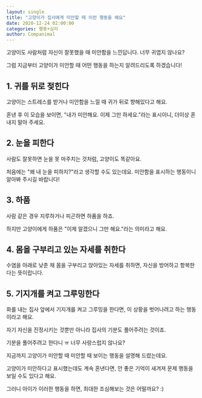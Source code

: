 ```yaml
---
layout: single
title: "고양이가 집사에게 미안할 때 이런 행동을 해요"
date: 2020-12-24 02:00:00
categories: 행동+심리
author: Companimal
---
```


고양이도 사람처럼 자신이 잘못했을 때 미안함을 느낀답니다. 너무 귀엽지 않나요?

그럼 지금부터 고양이가 미안할 때 어떤 행동을 하는지 알려드리도록 하겠습니다!

## 1. 귀를 뒤로 젖힌다

고양이는 스트레스를 받거나 미안함을 느낄 때 귀가 뒤로 향해있다고 해요.

혼낸 후 이 모습을 보이면, "내가 미안해요. 이제 그만 하세요."라는 표시이니, 더이상 혼내지 말아 주세요.

## 2. 눈을 피한다

사람도 잘못하면 눈을 못 마주치는 것처럼, 고양이도 똑같아요.

처음에는 "왜 내 눈을 피하지?"라고 생각할 수도 있는데요. 미안함을 표시하는 행동이니 알아봐 주시길 바랍니다!

## 3. 하품

사람 같은 경우 지루하거나 피곤하면 하품을 하죠.

하지만 고양이에게 하품은 "이제 알겠으니 그만 해요."라는 의미라고 해요.

## 4. 몸을 구부리고 있는 자세를 취한다

수염을 아래로 낮춘 채 몸을 구부리고 앉아있는 자세를 취하면, 자신을 방어하고 항복한다는 뜻이랍니다.

## 5. 기지개를 켜고 그루밍한다

화를 내는 집사 앞에서 기지개를 켜고 그루밍을 한다면, 이 상황을 벗어나려고 하는 행동이라고 해요.

자기 자신을 진정시키는 것뿐만 아니라 집사의 기분도 풀어주려는 것이죠.

기분을 풀어주려고 한다니 ㅠ 너무 사랑스럽지 않나요?

지금까지 고양이가 미안할 때 미안할 때 보이는 행동을 설명해 드렸는데요.

고양이가 미안하다고 표시했는데도 계속 혼낸다면, 안 좋은 기억이 새겨져 문제 행동을 보일 수도 있다고 해요.

그러니 아이가 이러한 행동을 하면, 최대한 조심해보는 것은 어떨까요? :)
